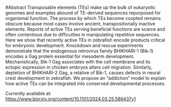 #Abstract
Transposable elements (TEs) make up the bulk of eukaryotic genomes and examples abound of TE-derived sequences repurposed for organismal function. The process by which TEs become coopted remains obscure because most cases involve ancient, transpositionally inactive elements. Reports of active TEs serving beneficial functions are scarce and often contentious due to difficulties in manipulating repetitive sequences. Here we show that recently active TEs in zebrafish encode products critical for embryonic development. Knockdown and rescue experiments demonstrate that the endogenous retrovirus family BHIKHARI-1 (Bik-1) encodes a Gag protein essential for mesoderm development. Mechanistically, Bik-1 Gag associates with the cell membrane and its ectopic expression in chicken embryos alters cell migration. Similarly, depletion of BHIKHARI-2 Gag, a relative of Bik-1, causes defects in neural crest development in zebrafish. We propose an “addiction” model to explain how active TEs can be integrated into conserved developmental processes.

Currently available at: https://www.biorxiv.org/content/10.1101/2024.03.25.586437v1
